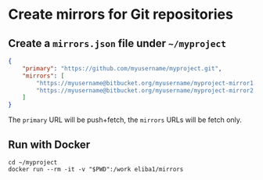 # Create mirrors for Git repositories

## Create a `mirrors.json` file under `~/myproject`
```json
{
	"primary": "https://github.com/myusername/myproject.git",
	"mirrors": [
		"https://myusername@bitbucket.org/myusername/myproject-mirror1.git",
		"https://myusername@bitbucket.org/myusername/myproject-mirror2.git"
	]
}
```
The `primary` URL will be push+fetch, the `mirrors` URLs will be fetch only.

## Run with Docker
```shell script
cd ~/myproject
docker run --rm -it -v "$PWD":/work eliba1/mirrors
```
